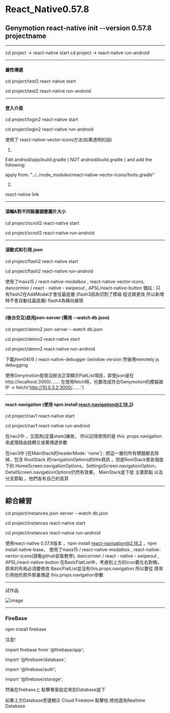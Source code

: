 # React_Native0.57.8
## Genymotion  react-native init --version 0.57.8 projectname
* * * 
  cd project -> react-native start
  cd project -> react-native run-android
* * *
#### 屬性傳遞
  cd project/test2
  react-native start
  
  cd project/test2
  react-native run-android
* * *
#### 登入介面
  cd project/login2
  react-native start
  
  cd project/login2
  react-native run-android
  
  使用了 react-native-vector-icons方法(如果透明的話)
  
  1.
  Edit android/app/build.gradle ( NOT android/build.gradle ) and add the following:
  
  apply from: "../../node_modules/react-native-vector-icons/fonts.gradle"
  
  2.
  react-native link
* * *
#### 滾輪&對不同裝置調整圖片大小
  cd project/scroll2
  react-native start
  
  cd project/scroll2
  react-native run-android
* * *
#### 滾動式和引用.json
  cd project/flash2
  react-native start
  
  cd project/flash2
  react-native run-android
  
  使用了maxs15 / react-native-modalbox , react-native-vector-icons, dancormier / react - native - swipeout , APSL/react-native-button
  備註 : 只有flash2在AddModal才會往最底層 (flash3因為切割了模組 程式碼更改 所以新增時不會自動往最底層)
  flash4為橫向展現
* * *
#### (後台交互)啟用json-server (需用 --watch db.json)
  cd project/demo2
  json-server --watch db.json
  
  cd project/demo2
  react-native start
  
  cd project/demo2
  react-native run-android
  
  
  下載jhen0409 / react-native-debugger  (window version
  然後用remotely js debugging
  
  使用Genymotion發現沒辦法正常顯示FlatList項目，即使json是在http://localhost:3000/.......
  在使用fetch時，也要改成符合Genymotion的模擬器IP -> fetch('http://10.0.3.2:3000/.......')
* * *
#### react-navigation  (使用 npm install react-navigation@2.18.2)
  cd project/nav1
  react-native start
  
  cd project/nav1
  react-native run-android  
  
  在nav2中 ，又因為[定義state]緣故，
  所以記得使用的是 *this.* props.navigation來處理路由跳轉又或著傳遞參數
  
  在nav3中 
  [在MainStack的headerMode: 'none'] :  把這一層的所有標題都去除掉，包含 RootStack 的navigationOptions的title資訊 ，但是RootStack里各個底下的
  HomeScreen.navigationOptions，SettingsScreen.navigationOption，DetailScreen.navigationOptions仍然有效果。
  MainStack底下放 主要節點 以及 分支節點 ，他們各有自己的首頁
* * *
## 綜合練習
  cd project/instances
  json-server --watch db.json
  
  cd project/instances
  react-native start
  
  cd project/instances
  react-native run-android
  
  使用react-native 0.57.8版本 ，npm install react-navigation@2.18.2 ，npm install native-base，
  使用了maxs15 / react-native-modalbox , react-native-vector-icons(請看github安裝教學), dancormier / react - native - swipeout , APSL/react-native-button
  在BasicFlatList中，考慮到上方的icon要左右對稱，原來的布局必須要修改
  BasicFlatList並沒有this.props.navigation 所以要從 原來引用他的原件那裏傳遞 this.props.navigation參數
* * *
試作品

![image](https://github.com/B0544218/react_native_practice/blob/master/react_native/gif%E7%B6%9C%E5%90%88%E5%AF%A6%E4%BE%8B.gif)

* * *
### FireBase

npm install firebase

注意! 

import firebase from '@firebase/app';

import '@firebase/database';

import '@firebase/auth';

import '@firebase/storage';

然後在firebase上 點擊專案設定來到Database底下

如果上方Database旁邊顯示 Cloud Firestore 點擊他 將他選為Realtime Database
  
